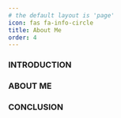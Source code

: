 ```yaml
---
# the default layout is 'page'
icon: fas fa-info-circle
title: About Me
order: 4
---
```


### INTRODUCTION
### ABOUT ME
### CONCLUSION
